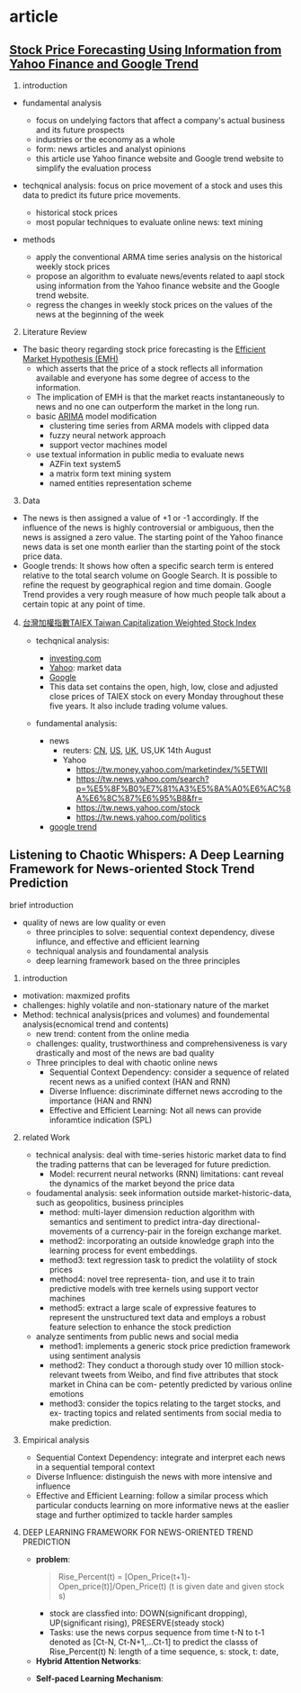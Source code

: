 # article
## [Stock Price Forecasting Using Information from Yahoo Finance and Google Trend](https://www.econ.berkeley.edu/sites/default/files/Selene%20Yue%20Xu.pdf)
1. introduction

- fundamental analysis
	- focus on undelying factors that affect a company's actual business and its future prospects
	- industries or the economy as a whole
	- form: news articles and analyst opinions
	- this article use Yahoo finance website and Google trend website to simplify the evaluation process

- techqnical analysis: focus on price movement of a stock and uses this data to predict its future price movements.
	- historical stock prices
	- most popular techniques to evaluate online news: text mining

- methods
	- apply the conventional ARMA time series analysis on the historical weekly stock prices
	- propose an algorithm to evaluate news/events related to aapl stock using information from the Yahoo finance website and the Google trend website.
	- regress the changes in weekly stock prices on the values of the news at the beginning of the week

2. Literature Review

- The basic theory regarding stock price forecasting is the [Efficient Market Hypothesis (EMH)](https://www.investopedia.com/terms/e/efficientmarkethypothesis.asp)
	- which asserts that the price of a stock reflects all information available and everyone has some degree of access to the information. 
	- The implication of EMH is that the market reacts instantaneously to news and no one can outperform the market in the long run.
	- basic [ARIMA](https://www.investopedia.com/terms/a/autoregressive-integrated-moving-average-arima.asp) model modification
		- clustering time series from ARMA models with clipped data
		- fuzzy neural network approach
		- support vector machines model
	- use textual information in public media to evaluate news
		- AZFin text system5
		- a matrix form text mining system
		- named entities representation scheme
3. Data
- The news is then assigned a value of +1 or -1 accordingly. If the influence of the news is highly controversial or ambiguous, then the news is assigned a zero value. The starting point of the Yahoo finance news data is set one month earlier than the starting point of the stock price data.
- Google trends: It shows how often a specific search term is entered relative to the total search volume on Google Search. It is possible to refine the request by geographical region and time domain. Google Trend provides a very rough measure of how much people talk about a certain topic at any point of time. 


4. [台灣加權指數TAIEX Taiwan Capitalization Weighted Stock Index](https://wiki.mbalib.com/zh-tw/台湾证券交易所发行量加权股价指数)
	- techqnical analysis:
		- [investing.com](https://hk.investing.com/indices/taiwan-weighted)
		- [Yahoo](https://tw.stock.yahoo.com/t/idx.php): market data 
		- [Google](https://www.google.com/search?tbm=fin&sxsrf=ACYBGNRbxR-7_R6N3f9hSUsKGYdW8JZEcw:1570031120914&q=TPE:+TAIEX&stick=H4sIAAAAAAAAAONgecRozC3w8sc9YSmtSWtOXmNU4eIKzsgvd80rySypFBLjYoOyeKS4uDj0c_UNkosKLXkWsXKFBLhaKYQ4erpGAAAu-w0uRQAAAA&biw=1366&bih=733#scso=_FcaUXaTpGaaEhbIP7fy_CA7:0)
		- This data set contains the open, high, low, close and adjusted close prices of TAIEX stock on every Monday throughout these five years. It also include trading volume values.

	- fundamental analysis:
		- news
			- reuters: [CN](https://cn.reuters.com/news/archive/topic-tw-stocks), [US](https://www.reuters.com/search/news?blob=taiwan+stock+market), [UK](https://uk.reuters.com/search/news?blob=Taiwan+stock), US,UK 14th August
			- Yahoo
				- https://tw.money.yahoo.com/marketindex/%5ETWII
				- https://tw.news.yahoo.com/search?p=%E5%8F%B0%E7%81%A3%E5%8A%A0%E6%AC%8A%E6%8C%87%E6%95%B8&fr=
				- https://tw.news.yahoo.com/stock
				- https://tw.news.yahoo.com/politics
		- [google trend](https://trends.google.com/trends/explore?q=taiwan%20stock)

## Listening to Chaotic Whispers: A Deep Learning Framework for News-oriented Stock Trend Prediction
brief introduction
- quality of news are low quality or even 
	- three principles to solve: sequential context dependency, divese influnce, and effective and efficient learning
	- techniqual analysis and foundamental analysis
	- deep learning framework based on the three principles

1. introduction
- motivation: maxmized profits
- challenges: highly volatile and non-stationary nature of the market
- Method: technical analysis(prices and volumes) and foundemental analysis(ecnomical trend and contents)
	- new trend: content from the online media
	- challenges: quality, trustworthiness and comprehensiveness is vary drastically and most of the news are bad quality
	- Three principles to deal with chaotic online news
		- Sequential Context Dependency: consider a sequence of related recent news as a unified context (HAN and RNN)
		- Diverse Influence: discriminate differnet news accroding to the importance (HAN and RNN)
		- Effective and Efficient Learning: Not all news can provide inforamtice indication (SPL)

2. related Work
	- technical analysis: deal with time-series historic market data to find the trading patterns that can be leveraged for future prediction.
		- Model: recurrent neural networks (RNN)
		limitations: cant reveal the dynamics of the market beyond the price data
	- foudamental analysis: seek information outside market-historic-data, such as geopolitics, business principles
		- method: multi-layer dimension reduction algorithm with semantics and sentiment to predict intra-day directional-movements of a currency-pair in the foreign exchange market. 
		- method2: incorporating an outside knowledge graph into the learning process for event embeddings. 
		- method3: text regression task to predict the volatility of stock prices
		- method4: novel tree representa- tion, and use it to train predictive models with tree kernels using support vector machines
		- method5:  extract a large scale of expressive features to represent the unstructured text data and employs a robust feature selection to enhance the stock prediction
	- analyze sentiments from public news and social media
		- method1: implements a generic stock price prediction framework using sentiment analysis
		- method2: They conduct a thorough study over 10 million stock-relevant tweets from Weibo, and find five attributes that stock market in China can be com- petently predicted by various online emotions
		- method3: consider the topics relating to the target stocks, and ex- tracting topics and related sentiments from social media to make prediction.

3. Empirical analysis
	- Sequential Context Dependency: integrate and interpret each news in a sequential temporal context
	- Diverse Influence: distinguish the news with more intensive and influence
	- Effective and Efficient Learning: follow a similar process which particular conducts learning on more informative news at the easlier stage and further optimized to tackle harder samples

4. DEEP LEARNING FRAMEWORK FOR NEWS-ORIENTED TREND PREDICTION
	- **problem**:
		> Rise_Percent(t) = [Open_Price(t+1)-Open_price(t)]/Open_Price(t) (t is given date and given stock s)
		- stock are classfied into: DOWN(significant dropping), UP(significant rising), PRESERVE(steady stock)
		- Tasks: use the news corpus sequence from time t-N to t-1 denoted as [Ct-N, Ct-N+1,...Ct-1] to predict the classs of Rise_Percent(t) N: length of a time sequence, s: stock, t: date, 
	- **Hybrid Attention Networks**:
		>
	- **Self-paced Learning Mechanism**:



	









































